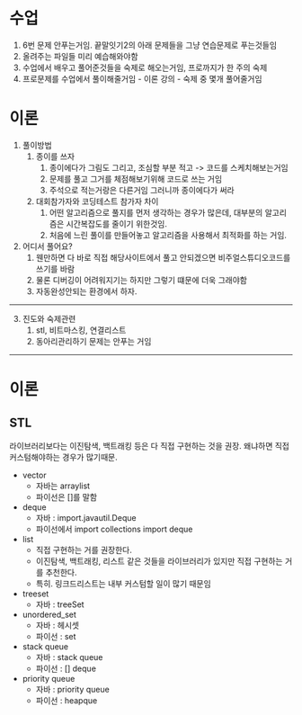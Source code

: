 # 수업
1. 6번 문제 안푸는거임. 끝말잇기2의 아래 문제들을 그냥 연습문제로 푸는것들임
2. 올려주는 파일들 미리 예습해와야함
1. 수업에서 배우고 풀어준것들을 숙제로 해오는거임, 프로까지가 한 주의 숙제
2. 프로문제를 수업에서 풀이해줄거임 - 이론 강의 - 숙제 중 몇개 풀어줄거임
# 이론
1. 풀이방법
   1. 종이를 쓰자
      1. 종이에다가 그림도 그리고, 조심할 부분 적고 -> 코드를 스케치해보는거임
      2. 문제를 풀고 그거를 체점해보기위해 코드로 쓰는 거임
      3. 주석으로 적는거랑은 다른거임 그러니까 종이에다가 써라
   2. 대회참가자와 코딩테스트 참가자 차이
      1. 어떤 알고리즘으로 풀지를 먼저 생각하는 경우가 많은데, 대부분의 알고리즘은 시간복잡도를 줄이기 위한것임. 
      2. 처음에 느린 풀이를 만들어놓고 알고리즘을 사용해서 최적화를 하는 거임.
2. 어디서 풀어요? 
   1. 웬만하면 다 바로 직접 해당사이트에서 풀고 안되겠으면 비주얼스튜디오코드를 쓰기를 바람
   2. 물론 디버깅이 어려워지기는 하지만 그렇기 떄문에 더욱 그래야함
   3.  자동완성안되는 환경에서 하자.

---
3.  진도와 숙제관련
    1.  stl, 비트마스킹, 연결리스트
    2. 동아리관리하기 문제는 안푸는 거임
---
# 이론
## STL
라이브러리보다는 이진탐색, 백트래킹 등은 다 직접 구현하는 것을 권장. 왜냐하면 직접 커스텀해야하는 경우가 많기때문.  
- vector
   - 자바는 arraylist 
   - 파이선은 []를 말함
- deque
   - 자바 : import.javautil.Deque
   - 파이선에서 import collections import deque
- list
   - 직접 구현하는 거를 권장한다.
   - 이진탐색, 백트래킹, 리스트 같은 것들을 라이브러리가 있지만 직접 구현하는 거를 추천한다.
   - 특히. 링크드리스트는 내부 커스텀할 일이 많기 때문임
- treeset
   - 자바 : treeSet
- unordered_set
   - 자바 : 헤시셋
   - 파이선 : set
- stack queue
   - 자바 : stack queue
   - 파이선 : [] deque 
- priority queue
   - 자바 : priority queue
   - 파이선 : heapque